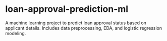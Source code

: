 # loan-approval-prediction-ml
A machine learning project to predict loan approval status based on applicant details. Includes data preprocessing, EDA, and logistic regression modeling.
